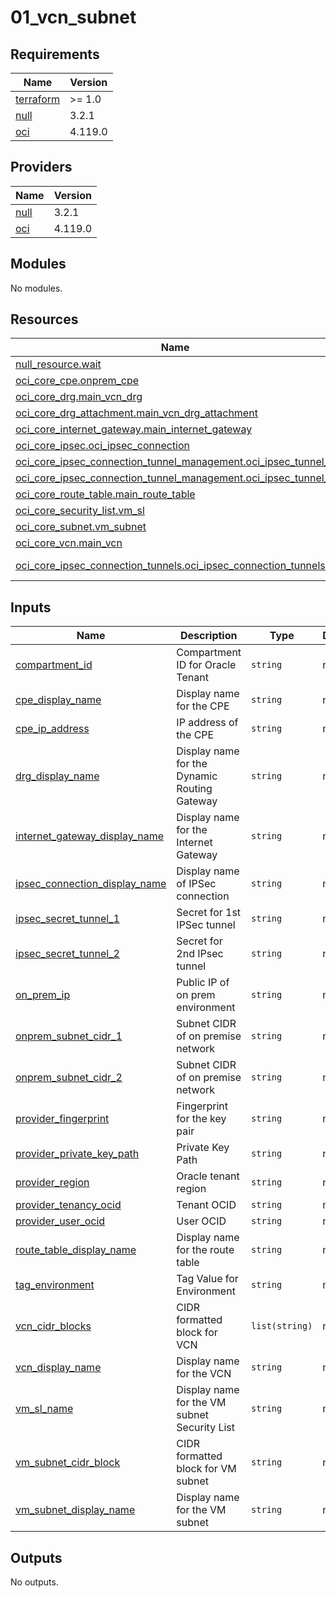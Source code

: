 # 01_vcn_subnet

<!-- BEGINNING OF PRE-COMMIT-TERRAFORM DOCS HOOK -->
## Requirements

| Name | Version |
|------|---------|
| <a name="requirement_terraform"></a> [terraform](#requirement\_terraform) | >= 1.0 |
| <a name="requirement_null"></a> [null](#requirement\_null) | 3.2.1 |
| <a name="requirement_oci"></a> [oci](#requirement\_oci) | 4.119.0 |

## Providers

| Name | Version |
|------|---------|
| <a name="provider_null"></a> [null](#provider\_null) | 3.2.1 |
| <a name="provider_oci"></a> [oci](#provider\_oci) | 4.119.0 |

## Modules

No modules.

## Resources

| Name | Type |
|------|------|
| [null_resource.wait](https://registry.terraform.io/providers/hashicorp/null/3.2.1/docs/resources/resource) | resource |
| [oci_core_cpe.onprem_cpe](https://registry.terraform.io/providers/oracle/oci/4.119.0/docs/resources/core_cpe) | resource |
| [oci_core_drg.main_vcn_drg](https://registry.terraform.io/providers/oracle/oci/4.119.0/docs/resources/core_drg) | resource |
| [oci_core_drg_attachment.main_vcn_drg_attachment](https://registry.terraform.io/providers/oracle/oci/4.119.0/docs/resources/core_drg_attachment) | resource |
| [oci_core_internet_gateway.main_internet_gateway](https://registry.terraform.io/providers/oracle/oci/4.119.0/docs/resources/core_internet_gateway) | resource |
| [oci_core_ipsec.oci_ipsec_connection](https://registry.terraform.io/providers/oracle/oci/4.119.0/docs/resources/core_ipsec) | resource |
| [oci_core_ipsec_connection_tunnel_management.oci_ipsec_tunnel_1](https://registry.terraform.io/providers/oracle/oci/4.119.0/docs/resources/core_ipsec_connection_tunnel_management) | resource |
| [oci_core_ipsec_connection_tunnel_management.oci_ipsec_tunnel_2](https://registry.terraform.io/providers/oracle/oci/4.119.0/docs/resources/core_ipsec_connection_tunnel_management) | resource |
| [oci_core_route_table.main_route_table](https://registry.terraform.io/providers/oracle/oci/4.119.0/docs/resources/core_route_table) | resource |
| [oci_core_security_list.vm_sl](https://registry.terraform.io/providers/oracle/oci/4.119.0/docs/resources/core_security_list) | resource |
| [oci_core_subnet.vm_subnet](https://registry.terraform.io/providers/oracle/oci/4.119.0/docs/resources/core_subnet) | resource |
| [oci_core_vcn.main_vcn](https://registry.terraform.io/providers/oracle/oci/4.119.0/docs/resources/core_vcn) | resource |
| [oci_core_ipsec_connection_tunnels.oci_ipsec_connection_tunnels](https://registry.terraform.io/providers/oracle/oci/4.119.0/docs/data-sources/core_ipsec_connection_tunnels) | data source |

## Inputs

| Name | Description | Type | Default | Required |
|------|-------------|------|---------|:--------:|
| <a name="input_compartment_id"></a> [compartment\_id](#input\_compartment\_id) | Compartment ID for Oracle Tenant | `string` | n/a | yes |
| <a name="input_cpe_display_name"></a> [cpe\_display\_name](#input\_cpe\_display\_name) | Display name for the CPE | `string` | n/a | yes |
| <a name="input_cpe_ip_address"></a> [cpe\_ip\_address](#input\_cpe\_ip\_address) | IP address of the CPE | `string` | n/a | yes |
| <a name="input_drg_display_name"></a> [drg\_display\_name](#input\_drg\_display\_name) | Display name for the Dynamic Routing Gateway | `string` | n/a | yes |
| <a name="input_internet_gateway_display_name"></a> [internet\_gateway\_display\_name](#input\_internet\_gateway\_display\_name) | Display name for the Internet Gateway | `string` | n/a | yes |
| <a name="input_ipsec_connection_display_name"></a> [ipsec\_connection\_display\_name](#input\_ipsec\_connection\_display\_name) | Display name of IPSec connection | `string` | n/a | yes |
| <a name="input_ipsec_secret_tunnel_1"></a> [ipsec\_secret\_tunnel\_1](#input\_ipsec\_secret\_tunnel\_1) | Secret for 1st IPSec tunnel | `string` | n/a | yes |
| <a name="input_ipsec_secret_tunnel_2"></a> [ipsec\_secret\_tunnel\_2](#input\_ipsec\_secret\_tunnel\_2) | Secret for 2nd IPsec tunnel | `string` | n/a | yes |
| <a name="input_on_prem_ip"></a> [on\_prem\_ip](#input\_on\_prem\_ip) | Public IP of on prem environment | `string` | n/a | yes |
| <a name="input_onprem_subnet_cidr_1"></a> [onprem\_subnet\_cidr\_1](#input\_onprem\_subnet\_cidr\_1) | Subnet CIDR of on premise network | `string` | n/a | yes |
| <a name="input_onprem_subnet_cidr_2"></a> [onprem\_subnet\_cidr\_2](#input\_onprem\_subnet\_cidr\_2) | Subnet CIDR of on premise network | `string` | n/a | yes |
| <a name="input_provider_fingerprint"></a> [provider\_fingerprint](#input\_provider\_fingerprint) | Fingerprint for the key pair | `string` | n/a | yes |
| <a name="input_provider_private_key_path"></a> [provider\_private\_key\_path](#input\_provider\_private\_key\_path) | Private Key Path | `string` | n/a | yes |
| <a name="input_provider_region"></a> [provider\_region](#input\_provider\_region) | Oracle tenant region | `string` | n/a | yes |
| <a name="input_provider_tenancy_ocid"></a> [provider\_tenancy\_ocid](#input\_provider\_tenancy\_ocid) | Tenant OCID | `string` | n/a | yes |
| <a name="input_provider_user_ocid"></a> [provider\_user\_ocid](#input\_provider\_user\_ocid) | User OCID | `string` | n/a | yes |
| <a name="input_route_table_display_name"></a> [route\_table\_display\_name](#input\_route\_table\_display\_name) | Display name for the route table | `string` | n/a | yes |
| <a name="input_tag_environment"></a> [tag\_environment](#input\_tag\_environment) | Tag Value for Environment | `string` | n/a | yes |
| <a name="input_vcn_cidr_blocks"></a> [vcn\_cidr\_blocks](#input\_vcn\_cidr\_blocks) | CIDR formatted block for VCN | `list(string)` | n/a | yes |
| <a name="input_vcn_display_name"></a> [vcn\_display\_name](#input\_vcn\_display\_name) | Display name for the VCN | `string` | n/a | yes |
| <a name="input_vm_sl_name"></a> [vm\_sl\_name](#input\_vm\_sl\_name) | Display name for the VM subnet Security List | `string` | n/a | yes |
| <a name="input_vm_subnet_cidr_block"></a> [vm\_subnet\_cidr\_block](#input\_vm\_subnet\_cidr\_block) | CIDR formatted block for VM subnet | `string` | n/a | yes |
| <a name="input_vm_subnet_display_name"></a> [vm\_subnet\_display\_name](#input\_vm\_subnet\_display\_name) | Display name for the VM subnet | `string` | n/a | yes |

## Outputs

No outputs.
<!-- END OF PRE-COMMIT-TERRAFORM DOCS HOOK -->
